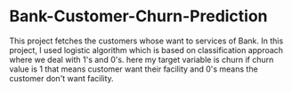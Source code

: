 # Bank-Customer-Churn-Prediction
This project fetches the customers whose want to services of Bank. In this project, I used logistic algorithm which is based on classification approach where we deal with 1's and 0's. here my target variable is churn if churn value is 1 that means customer want their facility and 0's means the customer don't want facility. 
